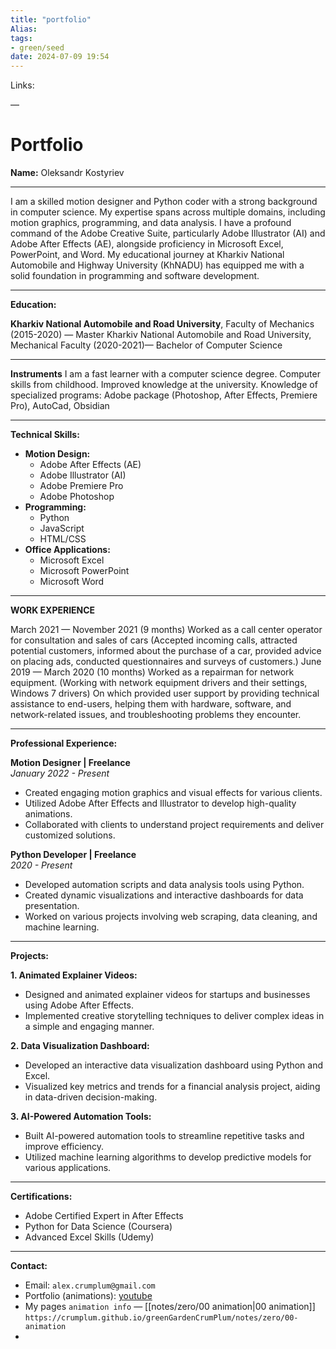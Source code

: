 ```yaml
---
title: "portfolio"
Alias: 
tags:
- green/seed
date: 2024-07-09 19:54
---
```

Links:  

—

# **Portfolio**

**Name:** Oleksandr Kostyriev

---
I am a skilled motion designer and Python coder with a strong background in computer science. My expertise spans across multiple domains, including motion graphics, programming, and data analysis. I have a profound command of the Adobe Creative Suite, particularly Adobe Illustrator (AI) and Adobe After Effects (AE), alongside proficiency in Microsoft Excel, PowerPoint, and Word. My educational journey at Kharkiv National Automobile and Highway University (KhNADU) has equipped me with a solid foundation in programming and software development.

---

**Education:**

**Kharkiv National Automobile and Road University**, Faculty of Mechanics
(2015-2020) — Master
Kharkiv National Automobile and Road University, Mechanical Faculty
(2020-2021)— Bachelor of Computer Science

---

**Instruments**
I am a fast learner with a computer science degree. Computer skills from
childhood. Improved knowledge at the university. Knowledge of specialized
programs: Adobe package (Photoshop, After Effects, Premiere Pro), AutoCad,
Obsidian

---

**Technical Skills:**

- **Motion Design:**
    - Adobe After Effects (AE)
    - Adobe Illustrator (AI)
    - Adobe Premiere Pro
    - Adobe Photoshop
- **Programming:**
    - Python
    - JavaScript
    - HTML/CSS
- **Office Applications:**
    - Microsoft Excel
    - Microsoft PowerPoint
    - Microsoft Word

---

**WORK EXPERIENCE**

March 2021 — November 2021 (9 months)
Worked as a call center operator for consultation and sales of cars (Accepted incoming calls, attracted potential customers, informed about the purchase of a car, provided advice on placing ads, conducted questionnaires and surveys of customers.)
June 2019 — March 2020 (10 months)
Worked as a repairman for network equipment. (Working with network equipment drivers and their settings, Windows 7 drivers) On which provided user support by providing technical assistance to end-users, helping them with hardware, software, and network-related issues, and troubleshooting problems they encounter.

---

**Professional Experience:**

**Motion Designer | Freelance**  
_January 2022 - Present_

- Created engaging motion graphics and visual effects for various clients.
- Utilized Adobe After Effects and Illustrator to develop high-quality animations.
- Collaborated with clients to understand project requirements and deliver customized solutions.

**Python Developer | Freelance**  
_2020 - Present_
- Developed automation scripts and data analysis tools using Python.
- Created dynamic visualizations and interactive dashboards for data presentation.
- Worked on various projects involving web scraping, data cleaning, and machine learning.

---

**Projects:**

**1. Animated Explainer Videos:**
- Designed and animated explainer videos for startups and businesses using Adobe After Effects.
- Implemented creative storytelling techniques to deliver complex ideas in a simple and engaging manner.

**2. Data Visualization Dashboard:**
- Developed an interactive data visualization dashboard using Python and Excel.
- Visualized key metrics and trends for a financial analysis project, aiding in data-driven decision-making.

**3. AI-Powered Automation Tools:**
- Built AI-powered automation tools to streamline repetitive tasks and improve efficiency.
- Utilized machine learning algorithms to develop predictive models for various applications.

---

**Certifications:**
- Adobe Certified Expert in After Effects
- Python for Data Science (Coursera)
- Advanced Excel Skills (Udemy)

---

**Contact:**
- Email: `alex.crumplum@gmail.com`
- Portfolio (animations): [youtube](https://youtu.be/JPJMEBvkEOw)
- My pages `animation info` — [[notes/zero/00 animation|00 animation]] `https://crumplum.github.io/greenGardenCrumPlum/notes/zero/00-animation` 
- 